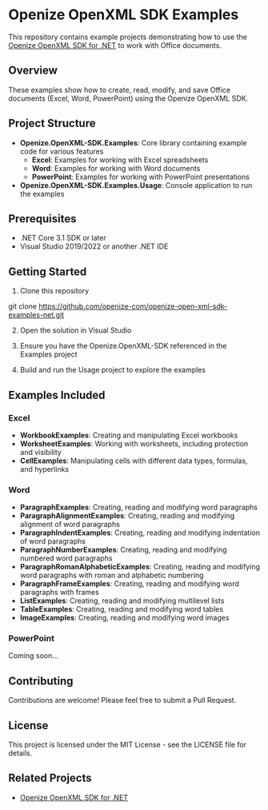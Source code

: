 # Openize OpenXML SDK Examples

This repository contains example projects demonstrating how to use the [Openize OpenXML SDK for .NET](https://github.com/openize-com/openize-open-xml-sdk-net) to work with Office documents.

## Overview

These examples show how to create, read, modify, and save Office documents (Excel, Word, PowerPoint) using the Openize OpenXML SDK.

## Project Structure

- **Openize.OpenXML-SDK.Examples**: Core library containing example code for various features
  - **Excel**: Examples for working with Excel spreadsheets
  - **Word**: Examples for working with Word documents
  - **PowerPoint**: Examples for working with PowerPoint presentations
- **Openize.OpenXML-SDK.Examples.Usage**: Console application to run the examples

## Prerequisites

- .NET Core 3.1 SDK or later
- Visual Studio 2019/2022 or another .NET IDE

## Getting Started

1. Clone this repository

git clone https://github.com/openize-com/openize-open-xml-sdk-examples-net.git

2. Open the solution in Visual Studio

3. Ensure you have the Openize.OpenXML-SDK referenced in the Examples project

4. Build and run the Usage project to explore the examples

## Examples Included

### Excel
- **WorkbookExamples**: Creating and manipulating Excel workbooks
- **WorksheetExamples**: Working with worksheets, including protection and visibility
- **CellExamples**: Manipulating cells with different data types, formulas, and hyperlinks

### Word
- **ParagraphExamples**: Creating, reading and modifying word paragraphs
- **ParagraphAlignmentExamples**: Creating, reading and modifying alignment of word paragraphs
- **ParagraphIndentExamples**: Creating, reading and modifying indentation of word paragraphs
- **ParagraphNumberExamples**: Creating, reading and modifying numbered word paragraphs
- **ParagraphRomanAlphabeticExamples**: Creating, reading and modifying word paragraphs with roman and alphabetic numbering
- **ParagraphFrameExamples**: Creating, reading and modifying word paragraphs with frames
- **ListExamples**: Creating, reading and modifying multilevel lists
- **TableExamples**: Creating, reading and modifying word tables
- **ImageExamples**: Creating, reading and modifying word images

### PowerPoint
Coming soon...

## Contributing

Contributions are welcome! Please feel free to submit a Pull Request.

## License

This project is licensed under the MIT License - see the LICENSE file for details.

## Related Projects

- [Openize OpenXML SDK for .NET](https://github.com/openize-com/openize-open-xml-sdk-net)
